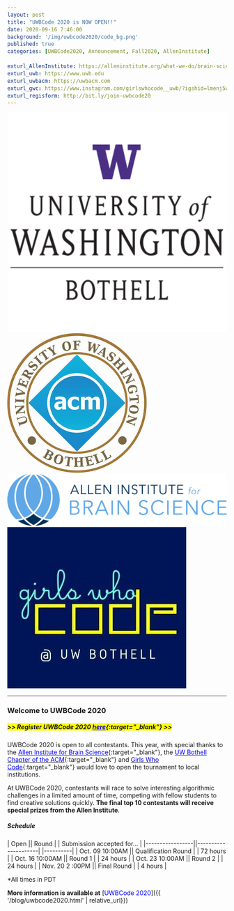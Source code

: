 ```yaml
---
layout: post
title: "UWBCode 2020 is NOW OPEN!!"
date: 2020-09-16 7:46:00
background: '/img/uwbcode2020/code_bg.png'
published: true
categories: [UWBCode2020, Announcement, Fall2020, AllenInstitute]

exturl_AllenInstitute: https://alleninstitute.org/what-we-do/brain-science/
exturl_uwb: https://www.uwb.edu
exturl_uwbacm: https://uwbacm.com
exturl_gwc: https://www.instagram.com/girlswhocode__uwb/?igshid=lmenj5wiuyo
exturl_regisform: http://bit.ly/join-uwbcode20
---
```

<div class="d-flex center">
        <a class="align-self-center col-md-2 d-inline-block zoom" target="blank" href="{{page.exturl_uwb}}">
            <img class="img-fluid" src="/img/uwbcode2020/uwb_logo.png" alt="UWB logo">     
        </a>
        <a class="align-self-center col-md-2 d-inline-block zoom" target="blank" href="{{page.exturl_uwbacm}}">
            <img class="img-fluid" src="/img/uwbcode2020/acm-large-logo.jpg" alt="UWB ACM logo">
        </a>
        <a class="align-self-center col-md-5 col-mt-3 d-inline-block zoom" target="blank" href="{{page.exturl_AllenInstitute}}">
            <img class="img-fluid" src="/img/uwbcode2020/AI_Brain_Science_Logo.png"
                alt="Allen Institute for Brain Science logo">
        </a>
        <a class="align-self-center col-md-2 d-inline-block zoom" target="blank" href="{{page.exturl_gwc}}">
            <img class="img-fluid rounded" src="/img/uwbcode2020/gwc.jpg" alt="Girls Who Code logo">
        </a>
</div>

---

### Welcome to UWBCode 2020

##### <span style="background: yellow"> >> Register UWBCode 2020 [<span style="color: blue">here</span>]({{page.exturl_regisform}}){:target="_blank"} >> </span>

UWBCode 2020 is open to all contestants. This year, with special thanks to the [<span style="color: blue">Allen Institute for Brain Science</span>]({{page.exturl_AllenInstitute}}){:target="_blank"}, the [<span style="color: blue">UW Bothell Chapter of the ACM</span>]({{page.exturl_uwbacm}}){:target="_blank"} and [<span style="color: blue;">Girls Who Code</span>]({{page.exturl_gwc}}){:target="_blank"} would love to open the tournament to local institutions. 

At UWBCode 2020, contestants will race to solve interesting algorithmic challenges in a limited amount of time, competing with fellow students to find creative solutions quickly. **The final top 10 contestants will receive special prizes from the Allen Institute**.

##### Schedule

| Open || Round | | Submission accepted for... |
|-----------------||---------------------| |----------|
| Oct. 09 10:00AM || Qualification Round | | 72 hours |
| Oct. 16 10:00AM || Round 1             | | 24 hours |
| Oct. 23 10:00AM || Round 2             | | 24 hours |
| Nov. 20 2 :00PM || Final Round         | | 4 hours  |

*All times in PDT

**More information is available at** [<span style="color: blue">UWBCode 2020</span>]({{ '/blog/uwbcode2020.html' | relative_url}})







